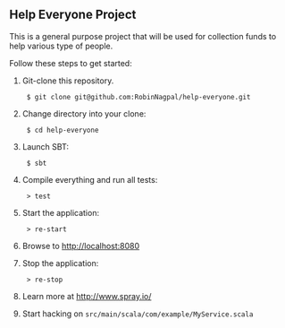 ## Help Everyone Project

This is a general purpose project that will be used for collection funds to help various type of people.


Follow these steps to get started:

1. Git-clone this repository.

        $ git clone git@github.com:RobinNagpal/help-everyone.git

2. Change directory into your clone:

        $ cd help-everyone

3. Launch SBT:

        $ sbt

4. Compile everything and run all tests:

        > test

5. Start the application:

        > re-start

6. Browse to [http://localhost:8080](http://localhost:8080/)

7. Stop the application:

        > re-stop

8. Learn more at http://www.spray.io/

9. Start hacking on `src/main/scala/com/example/MyService.scala`
